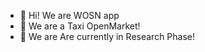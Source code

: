 - 👋 Hi! We are WOSN app
- 👀 We are a Taxi OpenMarket!
- 🌱 We are Are currently in Research Phase!
<!---
WOSNapp/WOSNapp is a ✨ special ✨ repository because its `README.md` (this file) appears on your GitHub profile.
You can click the Preview link to take a look at your changes.
--->
